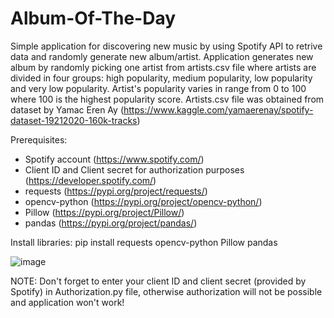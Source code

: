 # Album-Of-The-Day

Simple application for discovering new music by using Spotify API to retrive data and randomly generate new album/artist. Application generates new album by randomly picking one artist from artists.csv file where artists are divided in four groups: high popularity, medium popularity, low popularity and very low popularity. Artist's popularity varies in range from 0 to 100 where 100 is the highest popularity score. Artists.csv file was obtained from dataset by Yamac Eren Ay (https://www.kaggle.com/yamaerenay/spotify-dataset-19212020-160k-tracks)  

Prerequisites:
- Spotify account (https://www.spotify.com/)
- Client ID and Client secret for authorization purposes (https://developer.spotify.com/)
- requests (https://pypi.org/project/requests/)
- opencv-python (https://pypi.org/project/opencv-python/)
- Pillow (https://pypi.org/project/Pillow/)
- pandas (https://pypi.org/project/pandas/)  

Install libraries: pip install requests opencv-python Pillow pandas

![image](https://user-images.githubusercontent.com/71836410/123067992-c637a480-d411-11eb-976a-8ad87aaa3c48.png)

NOTE: Don't forget to enter your client ID and client secret (provided by Spotify) in Authorization.py file, otherwise authorization will not be possible and application won't work!
